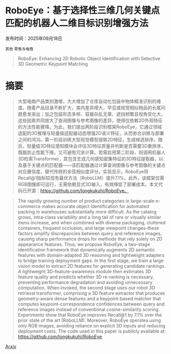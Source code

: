 # RoboEye：基于选择性三维几何关键点匹配的机器人二维目标识别增强方法

发布时间：2025年09月18日

`其他` `零售与电商`

> RoboEye: Enhancing 2D Robotic Object Identification with Selective 3D Geometric Keypoint Matching

# 摘要

> 大型电商产品类别激增，大大增加了仓库自动化包装中物体精准识别的难度。随着产品目录不断扩大，类内差异增大，罕见或视觉相似物品的长尾问题愈发突出；加之包装形态多样、容器杂乱无章、遮挡频繁且视角变化大，这些因素共同放大了查询图像与参考图像的差异，使得仅依赖2D外观特征的方法性能骤降。为此，我们提出两阶段识别框架RoboEye，它通过领域适配的3D推理与轻量级适配器动态增强2D语义特征，从而弥合训练与部署之间的鸿沟。第一阶段训练大型视觉模型提取2D特征，生成候选排序。随后，轻量级3D特征感知模块会评估3D特征质量并判断是否需要3D重排序，既能防止性能下降，又可避免冗余计算。若需启用第二阶段，则调用机器人3D检索Transformer，其包含生成几何感知密集特征的3D特征提取器，以及基于关键点的匹配器——该匹配器通过计算查询图像与参考图像的关键点对应置信度，替代传统的余弦相似度评分。实验显示，RoboEye将Recall@1指标较现有最优方法（RoboLLM）提升7.1%。此外，该框架仅需RGB图像即可运行，无需依赖显式3D输入，有效降低了部署成本。本文代码已开源：https://github.com/longkukuhi/RoboEye。

> The rapidly growing number of product categories in large-scale e-commerce makes accurate object identification for automated packing in warehouses substantially more difficult. As the catalog grows, intra-class variability and a long tail of rare or visually similar items increase, and when combined with diverse packaging, cluttered containers, frequent occlusion, and large viewpoint changes-these factors amplify discrepancies between query and reference images, causing sharp performance drops for methods that rely solely on 2D appearance features. Thus, we propose RoboEye, a two-stage identification framework that dynamically augments 2D semantic features with domain-adapted 3D reasoning and lightweight adapters to bridge training deployment gaps. In the first stage, we train a large vision model to extract 2D features for generating candidate rankings. A lightweight 3D-feature-awareness module then estimates 3D feature quality and predicts whether 3D re-ranking is necessary, preventing performance degradation and avoiding unnecessary computation. When invoked, the second stage uses our robot 3D retrieval transformer, comprising a 3D feature extractor that produces geometry-aware dense features and a keypoint-based matcher that computes keypoint-correspondence confidences between query and reference images instead of conventional cosine-similarity scoring. Experiments show that RoboEye improves Recall@1 by 7.1% over the prior state of the art (RoboLLM). Moreover, RoboEye operates using only RGB images, avoiding reliance on explicit 3D inputs and reducing deployment costs. The code used in this paper is publicly available at: https://github.com/longkukuhi/RoboEye.

[Arxiv](https://arxiv.org/abs/2509.14966)